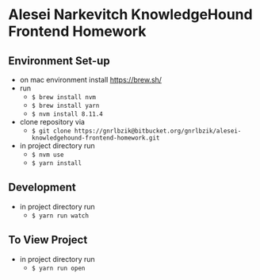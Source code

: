 # Alesei Narkevitch KnowledgeHound Frontend Homework

## Environment Set-up

- on mac environment install https://brew.sh/
- run
    - ```$ brew install nvm```
    - ```$ brew install yarn```
    - ```$ nvm install 8.11.4```
- clone repository via
    - ```$ git clone https://gnrlbzik@bitbucket.org/gnrlbzik/alesei-knowledgehound-frontend-homework.git```
- in project directory run
    - ```$ nvm use```
    - ```$ yarn install```


## Development

- in project directory run
    - ```$ yarn run watch```

## To View Project

- in project directory run
    - ```$ yarn run open```
